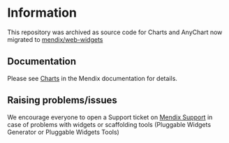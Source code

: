 # Information
This repository was archived as source code for Charts and AnyChart now migrated to [mendix/web-widgets](https://github.com/mendix/web-widgets)


## Documentation

Please see [Charts](https://docs.mendix.com/appstore/widgets/charts) in the Mendix documentation for details.

## Raising problems/issues

We encourage everyone to open a Support ticket on [Mendix Support](https://support.mendix.com) in case of problems with widgets or scaffolding tools (Pluggable Widgets Generator or Pluggable Widgets Tools)
